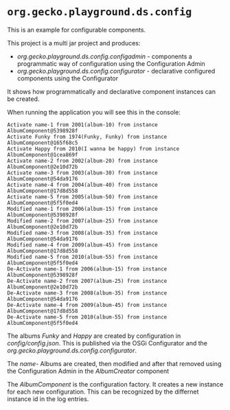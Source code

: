# `org.gecko.playground.ds.config`

This is an example for configurable components.

This project is a multi jar project and produces:

* *org.gecko.playground.ds.config.configadmin* - components a programmatic way of configuration using the Configuration Admin
* *org.gecko.playground.ds.config.configurator* - declarative configured components using the Configurator

It shows how programmatically and declarative component instances can be created.

When running the application you will see this in the console:

```
Activate name-1 from 2001(album-10) from instance AlbumComponent@5398928f
Activate Funky from 1974(Funky, Funky) from instance AlbumComponent@165f68c5
Activate Happy from 2010(I wanna be happy) from instance AlbumComponent@1cea869f
Activate name-2 from 2002(album-20) from instance AlbumComponent@2e10d72b
Activate name-3 from 2003(album-30) from instance AlbumComponent@54da9176
Activate name-4 from 2004(album-40) from instance AlbumComponent@17d8d558
Activate name-5 from 2005(album-50) from instance AlbumComponent@5f5f0ed4
Modified name-1 from 2006(album-15) from instance AlbumComponent@5398928f
Modified name-2 from 2007(album-25) from instance AlbumComponent@2e10d72b
Modified name-3 from 2008(album-35) from instance AlbumComponent@54da9176
Modified name-4 from 2009(album-45) from instance AlbumComponent@17d8d558
Modified name-5 from 2010(album-55) from instance AlbumComponent@5f5f0ed4
De-Activate name-1 from 2006(album-15) from instance AlbumComponent@5398928f
De-Activate name-2 from 2007(album-25) from instance AlbumComponent@2e10d72b
De-Activate name-3 from 2008(album-35) from instance AlbumComponent@54da9176
De-Activate name-4 from 2009(album-45) from instance AlbumComponent@17d8d558
De-Activate name-5 from 2010(album-55) from instance AlbumComponent@5f5f0ed4
```

The albums *Funky* and *Happy* are created by configuration in *config/config.json*. This is published via the OSGi Configurator and the *org.gecko.playground.ds.config.configurator*. 

The *name-<something>* Albums are created, then modified and after that removed using the Configuration Admin in the *AlbumCreator* component

The *AlbumComponent* is the configuration factory. It creates a new instance for each new configuration. This can be recognized by the differnet instance id in the log entries.